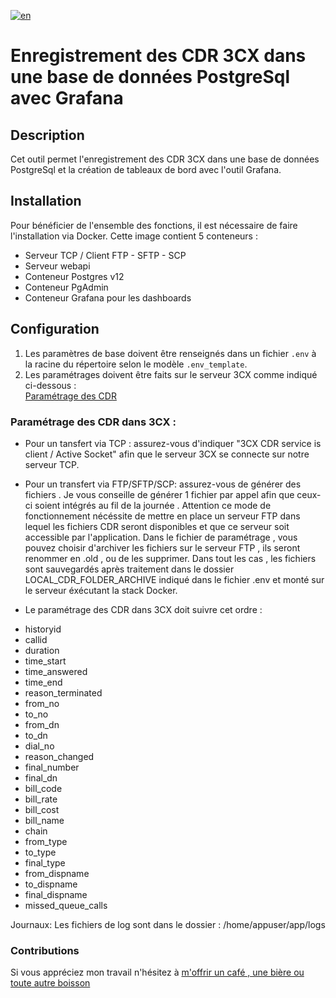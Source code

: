 
[![en](https://img.shields.io/badge/lang-en-red.svg)](https://github.com/dorel14/3CX-Cdr-Tcp-Server/blob/master/README.md)
# Enregistrement des CDR 3CX dans une base de données PostgreSql avec Grafana

## Description
Cet outil permet l'enregistrement des CDR 3CX dans une base de données PostgreSql et la création de tableaux de bord avec l'outil Grafana.

## Installation
Pour bénéficier de l'ensemble des fonctions, il est nécessaire de faire l'installation via Docker. Cette image contient 5 conteneurs :
- Serveur TCP / Client FTP - SFTP - SCP
- Serveur webapi
- Conteneur Postgres v12
- Conteneur PgAdmin
- Conteneur Grafana pour les dashboards

## Configuration
1. Les paramètres de base doivent être renseignés dans un fichier `.env` à la racine du répertoire selon le modèle `.env_template`.
2. Les paramétrages doivent être faits sur le serveur 3CX comme indiqué ci-dessous :
</br><a href="https://www.3cx.com/docs/cdr-call-data-records">Paramétrage des CDR</a>

### Paramétrage des CDR dans 3CX :
- Pour un tansfert via TCP : assurez-vous d'indiquer "3CX CDR service is client / Active Socket" afin que le serveur 3CX se connecte sur notre serveur TCP.
- Pour un transfert via FTP/SFTP/SCP: assurez-vous de générer des fichiers . Je vous conseille de générer 1 fichier par appel afin que ceux-ci soient intégrés au fil de la journée .
Attention ce mode de fonctionnement nécéssite de mettre en place un serveur FTP dans lequel les fichiers CDR seront disponibles et que ce serveur soit accessible par l'application.
Dans le fichier de paramétrage , vous pouvez choisir d'archiver les fichiers sur le serveur FTP , ils seront renommer en .old , ou de les supprimer.
Dans tout les cas ,  les fichiers sont sauvegardés après traitement dans le dossier LOCAL_CDR_FOLDER_ARCHIVE indiqué dans le fichier .env et monté sur le serveur éxécutant la stack Docker.

- Le paramétrage des CDR dans 3CX doit suivre cet ordre :
<ul>
<li>historyid</li>
<li>callid</li>
<li>duration</li>
<li>time_start</li>
<li>time_answered</li>
<li>time_end</li>
<li>reason_terminated</li>
<li>from_no</li>
<li>to_no</li>
<li>from_dn</li>
<li>to_dn</li>
<li>dial_no</li>
<li>reason_changed</li>
<li>final_number</li>
<li>final_dn</li>
<li>bill_code</li>
<li>bill_rate</li>
<li>bill_cost</li>
<li>bill_name</li>
<li>chain</li>
<li>from_type</li>
<li>to_type</li>
<li>final_type</li>
<li>from_dispname</li>
<li>to_dispname</li>
<li>final_dispname</li>
<li>missed_queue_calls</li>
</ul>

Journaux:
Les fichiers de log sont dans le dossier : /home/appuser/app/logs


### Contributions
Si vous appréciez mon travail n'hésitez à [m'offrir un café , une bière ou toute autre boisson](https://buymeacoffee.com/dorel14)
